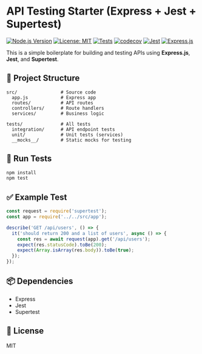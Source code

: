# API Testing Starter (Express + Jest + Supertest)

[![Node.js Version](https://img.shields.io/badge/node-%3E%3D14.0.0-brightgreen.svg)](https://nodejs.org/)
[![License: MIT](https://img.shields.io/badge/License-MIT-yellow.svg)](https://opensource.org/licenses/MIT)
[![Tests](https://github.com/FernandoZnga/api-testing-starter/actions/workflows/test.yml/badge.svg)](https://github.com/FernandoZnga/api-testing-starter/actions/workflows/test.yml)
[![codecov](https://codecov.io/gh/FernandoZnga/api-testing-starter/branch/main/graph/badge.svg)](https://codecov.io/gh/FernandoZnga/api-testing-starter)
[![Jest](https://img.shields.io/badge/tested%20with-jest-99424f.svg)](https://github.com/facebook/jest)
[![Express.js](https://img.shields.io/badge/express.js-%23404d59.svg?style=flat&logo=express&logoColor=%2361DAFB)](https://expressjs.com/)

This is a simple boilerplate for building and testing APIs using **Express.js**, **Jest**, and **Supertest**.

## 📁 Project Structure

```
src/                # Source code
  app.js            # Express app
  routes/           # API routes
  controllers/      # Route handlers
  services/         # Business logic

tests/              # All tests
  integration/      # API endpoint tests
  unit/             # Unit tests (services)
  __mocks__/        # Static mocks for testing
```

## 🧪 Run Tests

```bash
npm install
npm test
```

## ✅ Example Test

```js
const request = require('supertest');
const app = require('../../src/app');

describe('GET /api/users', () => {
  it('should return 200 and a list of users', async () => {
    const res = await request(app).get('/api/users');
    expect(res.statusCode).toBe(200);
    expect(Array.isArray(res.body)).toBe(true);
  });
});
```

## 📦 Dependencies

- Express
- Jest
- Supertest

## 📄 License

MIT
